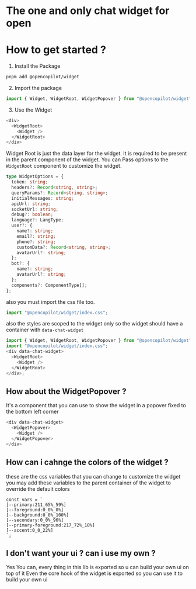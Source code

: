 # The one and only chat widget for open

# How to get started ?

1. Install the Package

```bash
pnpm add @opencopilot/widget
```

2. Import the package

```javascript
import { Widget, WidgetRoot, WidgetPopover } from "@opencopilot/widget";
```

3. Use the Widget

```javascript
<div>
  <WidgetRoot>
    <Widget />
  </WidgetRoot>
</div>
```

Widget Root is just the data layer for the widget. It is required to be present in the parent component of the widget.
You can Pass options to the `WidgetRoot` component to customize the widget.

```typescript
type WidgetOptions = {
  token: string;
  headers?: Record<string, string>;
  queryParams?: Record<string, string>;
  initialMessages: string;
  apiUrl: string;
  socketUrl: string;
  debug?: boolean;
  language?: LangType;
  user?: {
    name?: string;
    email?: string;
    phone?: string;
    customData?: Record<string, string>;
    avatarUrl?: string;
  };
  bot?: {
    name?: string;
    avatarUrl?: string;
  };
  components?: ComponentType[];
};
```

also you must import the css file too.

```javascript
import "@opencopilot/widget/index.css";
```

also the styles are scoped to the widget only so the widget should have a container with `data-chat-widget`

```javascript
import { Widget, WidgetRoot, WidgetPopover } from "@opencopilot/widget";
import "@opencopilot/widget/index.css";
<div data-chat-widget>
  <WidgetRoot>
    <Widget />
  </WidgetRoot>
</div>;
```

## How about the WidgetPopover ?

It's a component that you can use to show the widget in a popover fixed to the bottom left corner

```javascript
<div data-chat-widget>
  <WidgetPopover>
    <Widget />
  </WidgetPopover>
</div>
```

## How can i cahnge the colors of the widget ?

these are the css variables that you can change to customize the widget
you may add these variables to the parent container of the widget
to override the default colors

```
const vars = `
[--primary:211_65%_59%]
[--foreground:0_0%_0%]
[--background:0_0%_100%]
[--secondary:0_0%_96%]
[--primary-foreground:217_72%_18%]
[--accent:0_0_22%]
`;
```

## I don't want your ui ? can i use my own ?

Yes You can, every thing in this lib is exported so u can build your own ui on top of it
Even the core hook of the widget is exported so you can use it to build your own ui
